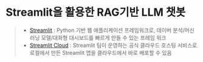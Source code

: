 # Streamlit을 활용한 RAG기반 LLM 챗봇

> - [Streamlit](https://streamlit.io) : Python 기반 웹 애플리케이션 프레임워크로, 데이버 분석/머신러닝 모델/대화형 대시보드를 빠르게 만들 수 있는 프레임 워크 
> - [Streamlit Cloud](https://streamlit.io/cloud) : Streamlit 팀이 운영하는 공식 클라우드 호스팅 서비스로 로컬에서 만든 Streamlit 앱을 클라우드에서 바로 배포할 수 있음 
